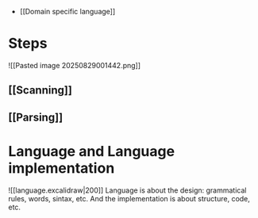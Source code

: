 - [[Domain specific language]]
# Steps
![[Pasted image 20250829001442.png]]
## [[Scanning]]
## [[Parsing]]
# Language and Language implementation
![[language.excalidraw|200]]
Language is about the design: grammatical rules, words, sintax, etc. And the implementation is about structure, code, etc.
